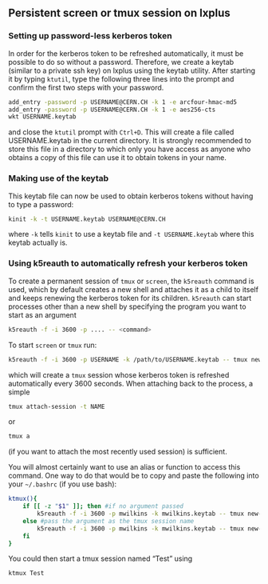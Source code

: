 ## Persistent screen or tmux session on lxplus

### Setting up password-less kerberos token

In order for the kerberos token to be refreshed automatically, it must be possible to do so without a password.
Therefore, we create a keytab (similar to a private ssh key) on lxplus using the keytab utility. After starting it by typing `ktutil`, type the following three lines into the prompt and confirm the first two steps with your password.
```bash
add_entry -password -p USERNAME@CERN.CH -k 1 -e arcfour-hmac-md5
add_entry -password -p USERNAME@CERN.CH -k 1 -e aes256-cts
wkt USERNAME.keytab
```
and close the `ktutil` prompt with `Ctrl+D`.
This will create a file called USERNAME.keytab in the current directory. It is strongly recommended to store this file in a directory to which only you have access as anyone who obtains a copy of this file can use it to obtain tokens in your name.
### Making use of the keytab
This keytab file can now be used to obtain kerberos tokens without having to type a password:
```bash
kinit -k -t USERNAME.keytab USERNAME@CERN.CH
```
where `-k` tells `kinit` to use a keytab file and `-t USERNAME.keytab` where this keytab actually is.
### Using k5reauth to automatically refresh your kerberos token
To create a permanent session of `tmux` or `screen`, the `k5reauth` command is used, which by default creates a new shell and attaches it as a child to itself and keeps renewing the kerberos token for its children. `k5reauth` can start processes other than a new shell by specifying the program you want to start as an argument 
```bash
k5reauth -f -i 3600 -p .... -- <command>
```
To start `screen` or `tmux` run:
```bash
k5reauth -f -i 3600 -p USERNAME -k /path/to/USERNAME.keytab -- tmux new-session -s NAME
```
which will create a `tmux` session whose kerberos token is refreshed automatically every 3600 seconds. When attaching back to the process, a simple
```bash
tmux attach-session -t NAME
```
or
```bash
tmux a
```
(if you want to attach the most recently used session) is sufficient.

You will almost certainly want to use an alias or function to access this command. One way to do that would be to copy and paste the following into your `~/.bashrc` (if you use bash):
```bash
ktmux(){
    if [[ -z "$1" ]]; then #if no argument passed
        k5reauth -f -i 3600 -p mwilkins -k mwilkins.keytab -- tmux new-session
    else #pass the argument as the tmux session name
        k5reauth -f -i 3600 -p mwilkins -k mwilkins.keytab -- tmux new-session -s $1
    fi
}
```
You could then start a tmux session named “Test” using
```bash
ktmux Test
```
